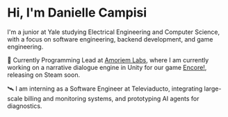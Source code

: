 # Hi, I'm Danielle Campisi

I'm a junior at Yale studying Electrical Engineering and Computer Science, with a focus on software engineering, backend development, and game engineering.

🔧 Currently Programming Lead at [Amoriem Labs](https://amoriem-labs.github.io), where I am currently working on a narrative dialogue engine in Unity for our game [Encore!](https://github.com/Amoriem-Labs/ProjectSymphony), releasing on Steam soon.  

🛰️ I am interning as a Software Engineer at Televiaducto, integrating large-scale billing and monitoring systems, and prototyping AI agents for diagnostics.

